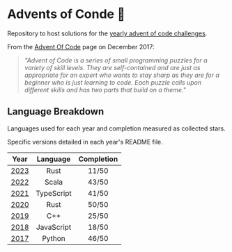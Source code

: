 # Advents of Conde 🎄

Repository to host solutions for the [yearly advent of code challenges](https://adventofcode.com/events).

From the [Advent Of Code](https://adventofcode.com/about) page on December 2017:

> *"Advent of Code is a series of small programming puzzles for a variety of skill levels. They are self-contained and are just as appropriate for an expert who wants to stay sharp as they are for a beginner who is just learning to code. Each puzzle calls upon different skills and has two parts that build on a theme."*

## Language Breakdown

Languages used for each year and completion measured as collected stars.

Specific versions detailed in each year's README file.

|                 Year                  |  Language  | Completion |
| :-----------------------------------: | :--------: | :--------: |
| [2023](https://adventofcode.com/2023) |    Rust    |   11/50    |
| [2022](https://adventofcode.com/2022) |   Scala    |   43/50    |
| [2021](https://adventofcode.com/2021) | TypeScript |   41/50    |
| [2020](https://adventofcode.com/2020) |    Rust    |   50/50    |
| [2019](https://adventofcode.com/2019) |    C++     |   25/50    |
| [2018](https://adventofcode.com/2018) | JavaScript |   18/50    |
| [2017](https://adventofcode.com/2017) |   Python   |   46/50    |
